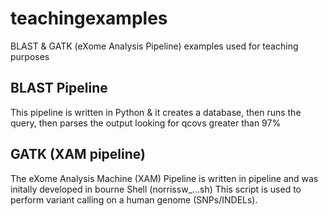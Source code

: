 # teachingexamples
BLAST &amp; GATK (eXome Analysis Pipeline) examples used for teaching purposes

## BLAST Pipeline ##
This pipeline is written in Python & it creates a database, then runs the query, then parses the output looking for qcovs greater than 97%

## GATK (XAM pipeline) ##
The eXome Analysis Machine (XAM) Pipeline is written in pipeline and was initally developed in bourne Shell (norrissw_...sh)
This script is used to perform variant calling on a human genome (SNPs/INDELs).
